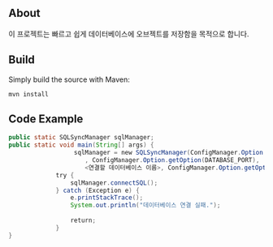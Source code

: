 About
-
이 프로젝트는 빠르고 쉽게 데이터베이스에 오브젝트를
저장함을 목적으로 합니다.

Build
-
Simply build the source with Maven:

    mvn install

Code Example
-

```java
public static SQLSyncManager sqlManager;
public static void main(String[] args) {
                  sqlManager = new SQLSyncManager(ConfigManager.Option.getOption(DATABASE_HOST) 
                     , ConfigManager.Option.getOption(DATABASE_PORT), 
                     <연결할 데이터베이스 이름>, ConfigManager.Option.getOption(DATABASE_USER),ConfigManager.Option.getOption(DATABASE_PASSWORD)); 
             try { 
                 sqlManager.connectSQL(); 
             } catch (Exception e) { 
                 e.printStackTrace(); 
                 System.out.println("데이터베이스 연결 실패."); 
              
                 return; 
             }
}
```
